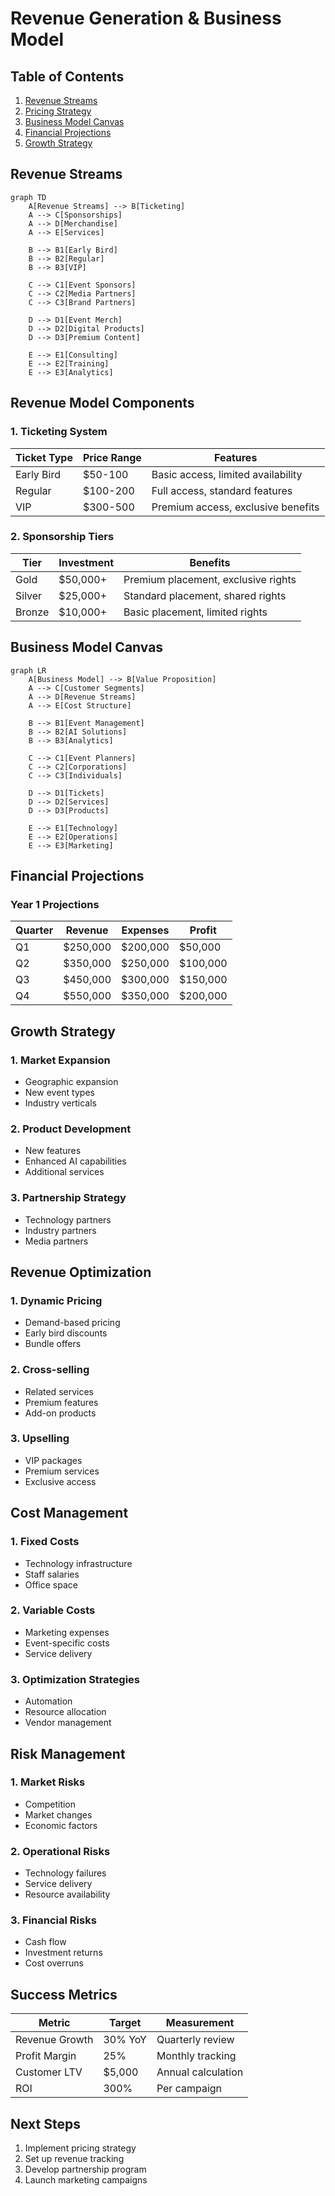 # Revenue Generation & Business Model

## Table of Contents
1. [Revenue Streams](#revenue-streams)
2. [Pricing Strategy](#pricing-strategy)
3. [Business Model Canvas](#business-model-canvas)
4. [Financial Projections](#financial-projections)
5. [Growth Strategy](#growth-strategy)

## Revenue Streams

```mermaid
graph TD
    A[Revenue Streams] --> B[Ticketing]
    A --> C[Sponsorships]
    A --> D[Merchandise]
    A --> E[Services]
    
    B --> B1[Early Bird]
    B --> B2[Regular]
    B --> B3[VIP]
    
    C --> C1[Event Sponsors]
    C --> C2[Media Partners]
    C --> C3[Brand Partners]
    
    D --> D1[Event Merch]
    D --> D2[Digital Products]
    D --> D3[Premium Content]
    
    E --> E1[Consulting]
    E --> E2[Training]
    E --> E3[Analytics]
```

## Revenue Model Components

### 1. Ticketing System
| Ticket Type | Price Range | Features |
|-------------|-------------|----------|
| Early Bird | $50-100 | Basic access, limited availability |
| Regular | $100-200 | Full access, standard features |
| VIP | $300-500 | Premium access, exclusive benefits |

### 2. Sponsorship Tiers
| Tier | Investment | Benefits |
|------|------------|----------|
| Gold | $50,000+ | Premium placement, exclusive rights |
| Silver | $25,000+ | Standard placement, shared rights |
| Bronze | $10,000+ | Basic placement, limited rights |

## Business Model Canvas

```mermaid
graph LR
    A[Business Model] --> B[Value Proposition]
    A --> C[Customer Segments]
    A --> D[Revenue Streams]
    A --> E[Cost Structure]
    
    B --> B1[Event Management]
    B --> B2[AI Solutions]
    B --> B3[Analytics]
    
    C --> C1[Event Planners]
    C --> C2[Corporations]
    C --> C3[Individuals]
    
    D --> D1[Tickets]
    D --> D2[Services]
    D --> D3[Products]
    
    E --> E1[Technology]
    E --> E2[Operations]
    E --> E3[Marketing]
```

## Financial Projections

### Year 1 Projections
| Quarter | Revenue | Expenses | Profit |
|---------|---------|----------|---------|
| Q1 | $250,000 | $200,000 | $50,000 |
| Q2 | $350,000 | $250,000 | $100,000 |
| Q3 | $450,000 | $300,000 | $150,000 |
| Q4 | $550,000 | $350,000 | $200,000 |

## Growth Strategy

### 1. Market Expansion
- Geographic expansion
- New event types
- Industry verticals

### 2. Product Development
- New features
- Enhanced AI capabilities
- Additional services

### 3. Partnership Strategy
- Technology partners
- Industry partners
- Media partners

## Revenue Optimization

### 1. Dynamic Pricing
- Demand-based pricing
- Early bird discounts
- Bundle offers

### 2. Cross-selling
- Related services
- Premium features
- Add-on products

### 3. Upselling
- VIP packages
- Premium services
- Exclusive access

## Cost Management

### 1. Fixed Costs
- Technology infrastructure
- Staff salaries
- Office space

### 2. Variable Costs
- Marketing expenses
- Event-specific costs
- Service delivery

### 3. Optimization Strategies
- Automation
- Resource allocation
- Vendor management

## Risk Management

### 1. Market Risks
- Competition
- Market changes
- Economic factors

### 2. Operational Risks
- Technology failures
- Service delivery
- Resource availability

### 3. Financial Risks
- Cash flow
- Investment returns
- Cost overruns

## Success Metrics

| Metric | Target | Measurement |
|--------|--------|-------------|
| Revenue Growth | 30% YoY | Quarterly review |
| Profit Margin | 25% | Monthly tracking |
| Customer LTV | $5,000 | Annual calculation |
| ROI | 300% | Per campaign |

## Next Steps
1. Implement pricing strategy
2. Set up revenue tracking
3. Develop partnership program
4. Launch marketing campaigns
